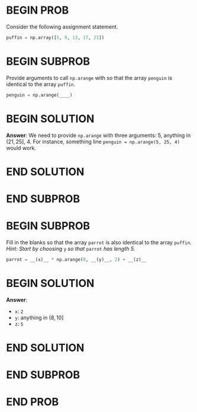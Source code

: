# BEGIN PROB

Consider the following assignment statement.

```py
puffin = np.array([5, 9, 13, 17, 21])
```

# BEGIN SUBPROB

Provide arguments to call `np.arange` with so that the array `penguin`
is identical to the array `puffin`.

```py
penguin = np.arange(____)
```

# BEGIN SOLUTION

**Answer**: We need to provide `np.arange` with three arguments: 5, anything in $(21, 25]$, 4. For instance, something line `penguin = np.arange(5, 25, 4)` would work.

# END SOLUTION

# END SUBPROB

# BEGIN SUBPROB

Fill in the blanks so that the array `parrot` is also identical to the
array `puffin`.\
*Hint: Start by choosing* `y` *so that* `parrot` *has length 5.*

```py
parrot = __(x)__ * np.arange(0, __(y)__, 2) + __(z)__
```
# BEGIN SOLUTION

**Answer**:

- `x`: `2`
- `y`: anything in $(8, 10]$
- `z`: `5`

# END SOLUTION

# END SUBPROB

# END PROB